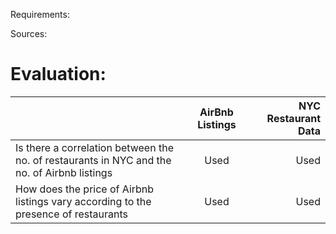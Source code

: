 Requirements:

Sources:

# Evaluation:
|                                                                                             | AirBnb Listings | NYC Restaurant Data |
|---------------------------------------------------------------------------------------------|:---------------:|--------------------:|
| Is there a correlation between the no. of restaurants in NYC and the no. of Airbnb listings |       Used      |                Used |
| How does the price of Airbnb listings vary according to the presence of restaurants         |       Used      |                Used |
